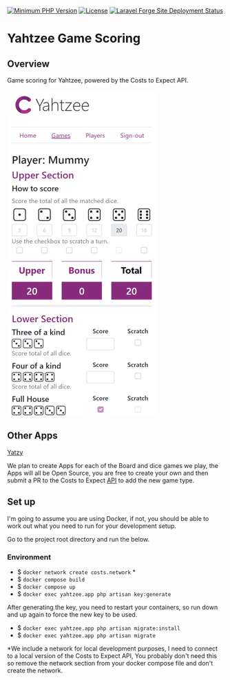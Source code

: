 [![Minimum PHP Version](https://img.shields.io/badge/php-^8.2-8892BF.svg)](https://php.net/)
[![License](https://img.shields.io/badge/license-MIT-blue.svg)](https://github.com/costs-to-expect/yahtzee/blob/main/LICENSE)
[![Laravel Forge Site Deployment Status](https://img.shields.io/endpoint?url=https%3A%2F%2Fforge.laravel.com%2Fsite-badges%2Fbf7e7ccf-6a96-4e8d-91ab-07c44754f4d0%3Fdate%3D1&style=plastic)](https://forge.laravel.com/servers/581137/sites/2028557)

# Yahtzee Game Scoring

## Overview

Game scoring for Yahtzee, powered by the Costs to Expect API.

![Score sheet](/resources/art/score-sheet.png)

## Other Apps

[Yatzy](https://github.com/costs-to-expect/yatzy)

We plan to create Apps for each of the Board and dice games we play, the Apps will all be Open Source, you 
are free to create your own and then submit a PR to the Costs to Expect [API](https://github.com/costs-to-expect/api) 
to add the new game type.

## Set up

I'm going to assume you are using Docker, if not, you should be able to work out what you need to run for your 
development setup.

Go to the project root directory and run the below.

### Environment

* $ `docker network create costs.network` *
* $ `docker compose build`
* $ `docker compose up`
* $ `docker exec yahtzee.app php artisan key:generate`

After generating the key, you need to restart your containers, so run down and up again to force the new key to be used.

* $ `docker exec yahtzee.app php artisan migrate:install`
* $ `docker exec yahtzee.app php artisan migrate`

*We include a network for local development purposes, I need to connect to a local version of the Costs to Expect
API, You probably don't need this so remove the network section from your docker compose file and don't create the
network.
